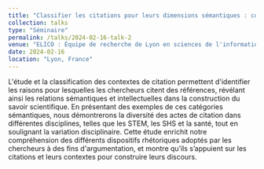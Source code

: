 ```yaml
---
title: "Classifier les citations pour leurs dimensions sémantiques : comment les chercheurs citent leurs références différemment selon les disciplines ?"
collection: talks
type: "Séminaire"
permalink: /talks/2024-02-16-talk-2
venue: "ELICO : Équipe de recherche de Lyon en sciences de l'information et de la communication"
date: 2024-02-16
location: "Lyon, France"
---
```

L'étude et la classification des contextes de citation permettent d'identifier les raisons pour lesquelles les chercheurs citent des références, révélant ainsi les relations sémantiques et intellectuelles dans la construction du savoir scientifique. En présentant des exemples de ces catégories sémantiques, nous démontrerons la diversité des actes de citation dans différentes disciplines, telles que les STEM, les SHS et la santé, tout en soulignant la variation disciplinaire. Cette étude enrichit notre compréhension des différents dispositifs rhétoriques adoptés par les chercheurs à des fins d'argumentation, et montre qu’ils s’appuient sur les citations et leurs contextes pour construire leurs discours. 


